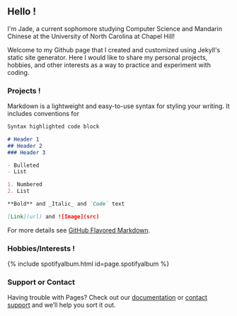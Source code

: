## Hello !

I'm Jade, a current sophomore studying Computer Science and Mandarin Chinese at the University of North Carolina at Chapel Hill!

Welcome to my Github page that I created and customized using Jekyll's static site generator. Here I would like to share my personal projects, hobbies, and other interests as a way to practice and experiment with coding. 

### Projects !

Markdown is a lightweight and easy-to-use syntax for styling your writing. It includes conventions for

```markdown
Syntax highlighted code block

# Header 1
## Header 2
### Header 3

- Bulleted
- List

1. Numbered
2. List

**Bold** and _Italic_ and `Code` text

[Link](url) and ![Image](src)
```

For more details see [GitHub Flavored Markdown](https://guides.github.com/features/mastering-markdown/).

### Hobbies/Interests !
{% include spotifyalbum.html id=page.spotifyalbum %}

### Support or Contact

Having trouble with Pages? Check out our [documentation](https://docs.github.com/categories/github-pages-basics/) or [contact support](https://support.github.com/contact) and we’ll help you sort it out.

